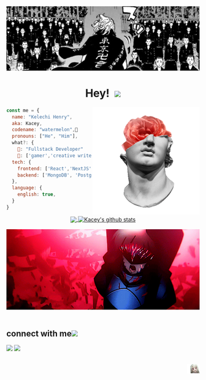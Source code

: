 <div align="center">
  <img  alt="Toman Herobanner"  src="https://github.com/kelech1/kelech1/blob/main/Banner.jpg">
  <h1 align="center"> Hey! &nbsp;<img src="https://github.com/TheDudeThatCode/TheDudeThatCode/blob/master/Assets/Earth.gif" width="24px"></h1>
</div>
<img align="right" width="280" src="https://github.com/kelech1/kelech1/blob/main/davidxflower.gif" alt="gif by https://giphy.com/channel/Hjarnfonden"/>

```javascript
const me = {
  name: "Kelechi Henry",
  aka: Kacey,
  codename: "watermelon",🍉
  pronouns: ["He", "Him"],
  what?: {
    🔆: "Fullstack Developer"
    🌙: ['gamer','creative writer', 'average anime enjoyer','food connoisseur'],
  tech: {
    frontend: ['React','NextJS','Tailwind','html','css'],
    backend: ['MongoDB', 'PostgreSQL, 'NodeJS'],
  },
  language: {
    english: true,
  }
}
```

<div align="center">
 
<a href="https://github.com/Kelech1">
  <img align="center" src="https://github-readme-stats.vercel.app/api/top-langs/?username=Kelech1&theme=dark&hide_langs_below=1" />
</a>

<a href="https://github.com/Kelech1">
 <img align="center" src="https://github-readme-stats.vercel.app/api?username=Kelech1&show_icons=true&theme=dark&line_height=27" alt="Kacey's github stats"/>
</a>

</div>

<br>

<div align="center">
  <img width="600" src="https://github.com/kelech1/kelech1/blob/main/departure!.gif">
</div>  


<br> 

## connect with me<img src="https://github.com/TheDudeThatCode/TheDudeThatCode/blob/master/Assets/Handshake.gif" height="32px"> 
[![](https://img.shields.io/badge/-linkedin-0073B1?style=flat-square)](https://www.linkedin.com/in/kelechi-henry/)
[![](https://img.shields.io/badge/-twitter-000000?style=flat-square)](https://twitter.com/0xKacey)

<br>


<div align='right'>
  <img  height="24" src="https://github.com/kelech1/kelech1/blob/main/illya-stare.gif"/> 
</div>
